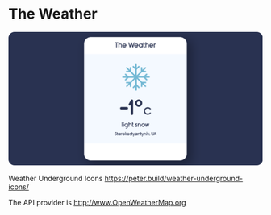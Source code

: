 # The Weather


![](preview.png)

Weather Underground Icons https://peter.build/weather-underground-icons/

The API provider is http://www.OpenWeatherMap.org